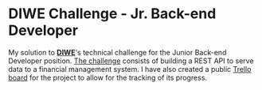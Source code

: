 # DIWE Challenge - Jr. Back-end Developer

My solution to [**DIWE**](https://diwe.com.br/)'s technical challenge for the
Junior Back-end Developer position. [The challenge](https://github.com/diwe-engineering/challenge-backend-jr)
consists of building a REST API to serve data to a financial management system.
I have also created a public [Trello board](https://trello.com/b/gNnSkVn0/diwe-challenge-jr-back-end-developer)
for the project to allow for the tracking of its progress.
